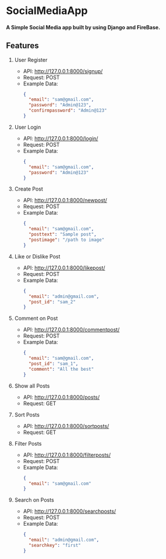 # SocialMediaApp

#### A Simple Social Media app built by using Django and FireBase.

## Features

1. User Register

   - API: http://127.0.0.1:8000/signup/
   - Request: POST
   - Example Data:
     ```json
     {
       "email": "sam@gmail.com",
       "password": "Admin@123",
       "confirmpassword": "Admin@123"
     }
     ```

2. User Login

   - API: http://127.0.0.1:8000/login/
   - Request: POST
   - Example Data:
     ```json
     {
       "email": "sam@gmail.com",
       "password": "Admin@123"
     }
     ```

3. Create Post

   - API: http://127.0.0.1:8000/newpost/
   - Request: POST
   - Example Data:
     ```json
     {
       "email": "sam@gmail.com",
       "posttext": "Sample post",
       "postimage": "/path to image"
     }
     ```

4. Like or Dislike Post

   - API: http://127.0.0.1:8000/likepost/
   - Request: POST
   - Example Data:
     ```json
     {
       "email": "admin@gmail.com",
       "post_id": "sam_2"
     }
     ```

5. Comment on Post

   - API: http://127.0.0.1:8000/commentpost/
   - Request: POST
   - Example Data:
     ```json
     {
       "email": "sam@gmail.com",
       "post_id": "sam_1",
       "comment": "All the best"
     }
     ```

6. Show all Posts

   - API: http://127.0.0.1:8000/posts/
   - Request: GET

7. Sort Posts

   - API: http://127.0.0.1:8000/sortposts/
   - Request: GET

8. Filter Posts

   - API: http://127.0.0.1:8000/filterposts/
   - Request: POST
   - Example Data:
     ```json
     {
       "email": "sam@gmail.com"
     }
     ```

9. Search on Posts

   - API: http://127.0.0.1:8000/searchposts/
   - Request: POST
   - Example Data:
     ```json
     {
       "email": "admin@gmail.com",
       "searchkey": "first"
     }
     ```
